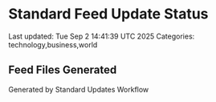 # Standard Feed Update Status
Last updated: Tue Sep  2 14:41:39 UTC 2025
Categories: technology,business,world

## Feed Files Generated

Generated by Standard Updates Workflow
